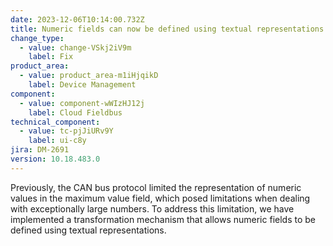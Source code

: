 ```yaml
---
date: 2023-12-06T10:14:00.732Z
title: Numeric fields can now be defined using textual representations
change_type:
  - value: change-VSkj2iV9m
    label: Fix
product_area:
  - value: product_area-m1iHjqikD
    label: Device Management
component:
  - value: component-wWIzHJ12j
    label: Cloud Fieldbus
technical_component:
  - value: tc-pjJiURv9Y
    label: ui-c8y
jira: DM-2691
version: 10.18.483.0
---
```

Previously, the CAN bus protocol limited the representation of numeric values in the maximum value field, which posed limitations when dealing with exceptionally large numbers. To address this limitation, we have implemented a transformation mechanism that allows numeric fields to be defined using textual representations.